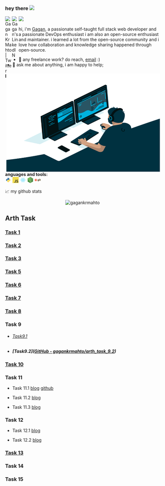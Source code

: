 ### hey there <img src="https://media.giphy.com/media/hvRJCLFzcasrR4ia7z/giphy.gif" width="25px">

<a href="https://twitter.com/gagankrmahto">
  <img align="left" alt="Gagan Kr Mahto | Twitter" width="22px" src="https://raw.githubusercontent.com/peterthehan/peterthehan/master/assets/twitter.svg" />
</a>
<a href="https://www.linkedin.com/in/gagankrmahto/">
  <img align="left" alt="Gagan's LinkedIN" width="22px" src="https://raw.githubusercontent.com/peterthehan/peterthehan/master/assets/linkedin.svg" />
</a>

![](https://visitor-badge.glitch.me/badge?page_id=gagankramtho.gagankrmatho)
<br />

hi, i'm [Gagan](https://gagankrmahto.me/), a passionate self-taught full stack web developer and a passionate DevOps enthusiast 
i am also an open-source enthusiast and maintainer. i learned a lot from the open-source community and i love how collaboration and knowledge sharing happened through open-source.

<img align="right" alt="GIF" src="https://github.com/gagankrmahto/gagankrmahto/blob/main/code.gif?raw=true" width="500" height="320" />

- 💼 any freelance work? do reach, [email](mailto:gagan0966@gmail.com) :)
- 💬 ask me about anything, i am happy to help;

**languages and tools:**  
<code><img height="20" src="https://raw.githubusercontent.com/github/explore/80688e429a7d4ef2fca1e82350fe8e3517d3494d/topics/python/python.png"></code>
<code><img height="20" src="https://raw.githubusercontent.com/github/explore/80688e429a7d4ef2fca1e82350fe8e3517d3494d/topics/javascript/javascript.png"></code>
<code><img height="20" src="https://raw.githubusercontent.com/github/explore/80688e429a7d4ef2fca1e82350fe8e3517d3494d/topics/react/react.png"></code>
<code><img height="20" src="https://raw.githubusercontent.com/github/explore/80688e429a7d4ef2fca1e82350fe8e3517d3494d/topics/nodejs/nodejs.png"></code>
<code><img height="20" src="https://raw.githubusercontent.com/github/explore/80688e429a7d4ef2fca1e82350fe8e3517d3494d/topics/git/git.png"></code>

📈 my github stats

<p align="center"> <img src="https://github-readme-stats.vercel.app/api?username=gagankrmahto&show_icons=true&theme=gotham" alt="gagankrmahto" />

## Arth Task

### [Task 1](https://gagankrmahto.medium.com/big-data-fuel-or-challenge-a11eeae5af7d)

### [Task 2](https://medium.com/@gagankrmahto/amazon-on-aws-8050f1b66fd2)

### [Task 3](https://gagankrmahto.medium.com/creating-key-pair-security-group-ec2-instance-and-ebs-and-mount-it-a82ebe478173)

### [Task 5](https://gagankrmahto.medium.com/how-companies-are-getting-benefits-from-ai-859f7f23bd3c)

### [Task 6](https://www.linkedin.com/feed/update/urn:li:ugcPost:6726793002947284993/)

### [Task 7]()

### [Task 8](https://github.com/gagankrmahto/PROGRAM_MENU)

### Task 9

- ###### [Task9.1](https://github.com/gagankrmahto/MENU_PROGRAM_WEBUI_USING_FLASK)

- ##### [Task9.2]([GitHub - gagankrmahto/arth_task_9.2](https://github.com/gagankrmahto/arth_task_9.2))

### [Task 10](https://www.linkedin.com/pulse/configuring-docker-via-ansible-gagan-kumar-mahto)

### Task 11

- Task 11.1 [blog](https://gagankrmahto.medium.com/configuring-hadoop-using-ansible-44aa63eeaf5b) [github](https://github.com/gagankrmahto/arth_task_11.1)

- Task 11.2 [blog](https://gagankrmahto.medium.com/nasa-solving-its-challenges-with-ansible-2c87e88e0b9a)

- Task 11.3 [blog](https://gagankrmahto.medium.com/using-handlers-to-skip-a-play-in-ansible-d64be01e21aa)

### Task 12

- Task 12.1 [blog](https://gagankrmahto.medium.com/configuring-hadoop-using-ansible-44aa63eeaf5b) 

- Task 12.2 [blog](https://www.linkedin.com/pulse/configuring-haproxy-top-aws-gagan-kumar-mahto)

### [Task  13](https://www.linkedin.com/pulse/network-architecture-ping-google-facebook-gagan-kumar-mahto)

### Task  14

### Task  15